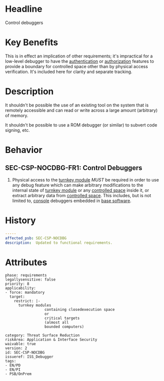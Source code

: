 # Headline

Control debuggers

# Key Benefits

This is in effect an implication of other requirements; it's impractical for a low-level debugger to have the [authentication](#DEF_Authentication) or [authorization](#DEF_Authorization) features to provide a boundary for controlled space other than by physical access verification. It's included here for clarity and separate tracking.

# Description

It shouldn't be possible the use of an existing tool on the system that is remotely accessible and can read or write across a large amount (arbitrary) of memory.

It shouldn't be possible to use a ROM debugger (or similar) to subvert code signing, etc.

# Behavior

## SEC-CSP-NOCDBG-FR1: Control Debuggers

1. Physical access to the [turnkey module](#DEF_TurnkeyModule) _MUST_ be required in order to use any debug feature which can make arbitrary modifications to the internal state of [turnkey module](#DEF_TurnkeyModule) or any [controlled space](#DEF_ControlledSpace) inside it, or extract arbitrary data from [controlled space](#DEF_ControlledSpace). This includes, but is not limited to, [console](#DEF_Console) debuggers embedded in [base software](#DEF_BaseSoftware).

# History

```yaml
-----
affected_psb: SEC-CSP-NOCDBG
description:  Updated to functional requirements.

```

# Attributes

    phase: requirements
    legallysensitive: false
    priority: 8
    applicability:
    - force: mandatory
      target:
        restrict: |-
          turnkey modules
                      containing closedexecution space
                      or
                      critical targets
                      (almost all
                      bounded computers)

    category: Threat Surface Reduction
    riskArea: Application & Interface Security
    waivable: true
    version: 2
    id: SEC-CSP-NOCDBG
    issueref: ISS_Debugger
    tags:
    - EN/PD
    - EN/PI
    - PSB/OnPrem
